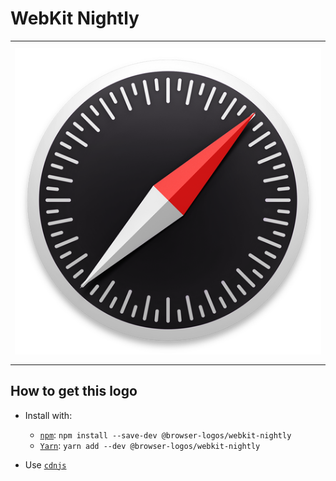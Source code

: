 # WebKit Nightly

<table>
    <tbody>
        <tr>
            <td height="512px" width="512px">
                <a href="./"><img width="500px" src="webkit-nightly_512x512.png" alt="WebKit Nightly browser logo"></a>
            </td>
        <tr>
    </tbody>
</table>


## How to get this logo

* Install with:

  * [`npm`](https://www.npmjs.com/): `npm install --save-dev @browser-logos/webkit-nightly`
  * [`Yarn`](https://yarnpkg.com/): `yarn add --dev @browser-logos/webkit-nightly`

* Use [`cdnjs`](https://cdnjs.com/libraries/browser-logos)
